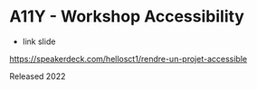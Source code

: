 # A11Y - Workshop Accessibility

* link slide 

https://speakerdeck.com/hellosct1/rendre-un-projet-accessible


Released 2022
